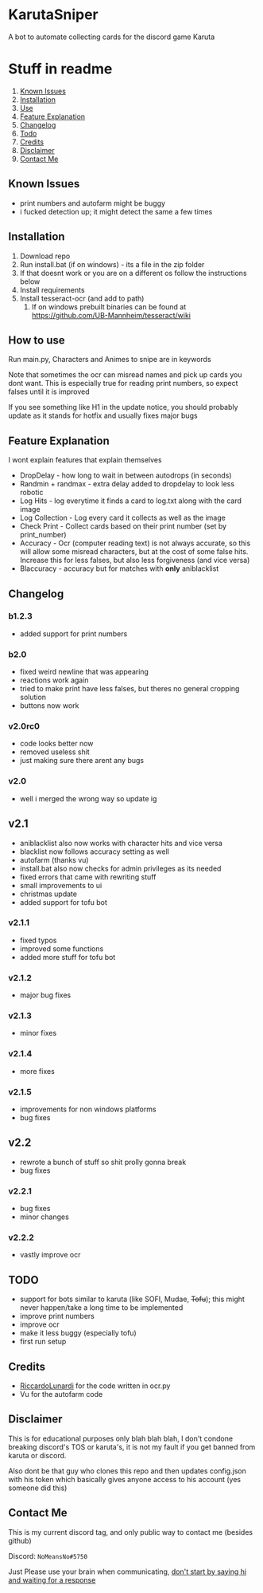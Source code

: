 # KarutaSniper
A bot to automate collecting cards for the discord game Karuta

# Stuff in readme

1. [Known Issues](#known-issues)
2. [Installation](#installation)
3. [Use](#how-use)
4. [Feature Explanation](#feature-explanation)
5. [Changelog](#changelog)
6. [Todo](#todo)
7. [Credits](#credits)
8. [Disclaimer](#disclaimer)
9. [Contact Me](#contact-me)

## Known Issues

- print numbers and autofarm might be buggy
- i fucked detection up; it might detect the same a few times


## Installation

1. Download repo
2. Run install.bat (if on windows) - its a file in the zip folder
3. If that doesnt work or you are on a different os follow the instructions below
4. Install requirements
5. Install tesseract-ocr (and add to path)
   1. If on windows prebuilt binaries can be found at https://github.com/UB-Mannheim/tesseract/wiki

## How to use

Run main.py, Characters and Animes to snipe are in keywords


Note that sometimes the ocr can misread names and pick up cards you dont want. This is especially true for reading print numbers, so expect falses until it is improved

If you see something like H1 in the update notice, you should probably update as it stands for hotfix and usually fixes
major bugs


## Feature Explanation

I wont explain features that explain themselves

- DropDelay - how long to wait in between autodrops (in seconds)
- Randmin + randmax - extra delay added to dropdelay to look less robotic
- Log Hits - log everytime it finds a card to log.txt along with the card image
- Log Collection - Log every card it collects as well as the image
- Check Print - Collect cards based on their print number (set by print_number)
- Accuracy - Ocr (computer reading text) is not always accurate, so this will allow some misread characters, but at the cost of some false hits. Increase this for less falses, but also less forgiveness (and vice versa)
- Blaccuracy - accuracy but for matches with **only** aniblacklist


## Changelog

### b1.2.3

- added support for print numbers

### b2.0

- fixed weird newline that was appearing
- reactions work again
- tried to make print have less falses, but theres no general cropping solution
- buttons now work

### v2.0rc0

- code looks better now
- removed useless shit
- just making sure there arent any bugs

### v2.0

- well i merged the wrong way so update ig

## v2.1

- aniblacklist also now works with character hits and vice versa
- blacklist now follows accuracy setting as well
- autofarm (thanks vu)
- install.bat also now checks for admin privileges as its needed
- fixed errors that came with rewriting stuff
- small improvements to ui
- christmas update
- added support for tofu bot

### v2.1.1

- fixed typos
- improved some functions
- added more stuff for tofu bot

### v2.1.2

- major bug fixes

### v2.1.3

- minor fixes

### v2.1.4

- more fixes

### v2.1.5

- improvements for non windows platforms
- bug fixes

## v2.2

- rewrote a bunch of stuff so shit prolly gonna break
- bug fixes

### v2.2.1

- bug fixes
- minor changes

### v2.2.2

- vastly improve ocr

## TODO

- support for bots similar to karuta (like SOFI, Mudae, ~~Tofu~~); this might never happen/take a long time to be implemented
- improve print numbers
- improve ocr
- make it less buggy (especially tofu)
- first run setup

## Credits

- [RiccardoLunardi](https://github.com/riccardolunardi/KarutaBotHack) for the code written in ocr.py
- Vu for the autofarm code

## Disclaimer

This is for educational purposes only blah blah blah, I don't condone breaking discord's TOS or karuta's, it is not my fault if you get banned from karuta or discord.

Also dont be that guy who clones this repo and then updates config.json with his token which basically gives anyone access to his account (yes someone did this)

## Contact Me
This is my current discord tag, and only public way to contact me (besides github)

Discord: ```NoMeansNo#5750```

Just Please use your brain when communicating, [don't start by saying hi and waiting for a response](https://nohello.net)
